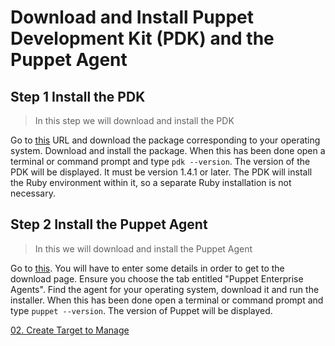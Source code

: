 # Download and Install Puppet Development Kit (PDK) and the Puppet Agent

## Step 1 Install the PDK
> In this step we will download and install the PDK

Go to [this](https://puppet.com/docs/pdk/1.x/pdk_install.html) URL and download the package corresponding to your operating system. Download and install the package. When this has been done open a terminal or command prompt and type ```pdk --version```. The version of the PDK will be displayed. It must be version 1.4.1 or later. The PDK will install the Ruby environment within it, so a separate Ruby installation is not necessary.

## Step 2 Install the Puppet Agent
> In this we will download and install the Puppet Agent

Go to [this](https://puppet.com/download-puppet-enterprise). You will have to enter some details in order to get to the download page. Ensure you choose the tab entitled "Puppet Enterprise Agents". Find the agent for your operating system, download it and run the installer. When this has been done open a terminal or command prompt and type ```puppet --version```. The version of Puppet will be displayed.

[02. Create Target to Manage](../02-create-target-to-manage)
